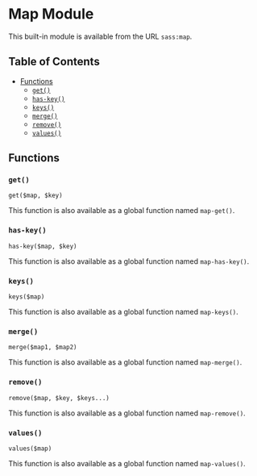 # Map Module

This built-in module is available from the URL `sass:map`.

## Table of Contents

* [Functions](#functions)
  * [`get()`](#get)
  * [`has-key()`](#has-key)
  * [`keys()`](#keys)
  * [`merge()`](#merge)
  * [`remove()`](#remove)
  * [`values()`](#values)

## Functions

### `get()`

```
get($map, $key)
```

This function is also available as a global function named `map-get()`.

### `has-key()`

```
has-key($map, $key)
```

This function is also available as a global function named `map-has-key()`.

### `keys()`

```
keys($map)
```

This function is also available as a global function named `map-keys()`.

### `merge()`

```
merge($map1, $map2)
```

This function is also available as a global function named `map-merge()`.

### `remove()`

```
remove($map, $key, $keys...)
```

This function is also available as a global function named `map-remove()`.

### `values()`

```
values($map)
```

This function is also available as a global function named `map-values()`.
